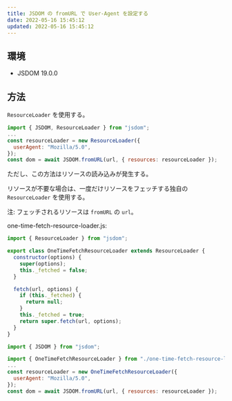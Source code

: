 ```yaml
---
title: JSDOM の fromURL で User-Agent を設定する
date: 2022-05-16 15:45:12
updated: 2022-05-16 15:45:12
---
```

<p></p>

<!-- more -->
## 環境

- JSDOM 19.0.0


## 方法

`ResourceLoader` を使用する。

```javascript
import { JSDOM, ResourceLoader } from "jsdom";
...
const resourceLoader = new ResourceLoader({
  userAgent: "Mozilla/5.0",
});
const dom = await JSDOM.fromURL(url, { resources: resourceLoader });
```

ただし、この方法はリソースの読み込みが発生する。

リソースが不要な場合は、一度だけリソースをフェッチする独自の `ResourceLoader` を使用する。

注: フェッチされるリソースは `fromURL` の `url`。

one-time-fetch-resource-loader.js:

```javascript
import { ResourceLoader } from "jsdom";

export class OneTimeFetchResourceLoader extends ResourceLoader {
  constructor(options) {
    super(options);
    this._fetched = false;
  }

  fetch(url, options) {
    if (this._fetched) {
      return null;
    }
    this._fetched = true;
    return super.fetch(url, options);
  }
}
```

```javascript
import { JSDOM } from "jsdom";

import { OneTimeFetchResourceLoader } from "./one-time-fetch-resource-loader.js";
...
const resourceLoader = new OneTimeFetchResourceLoader({
  userAgent: "Mozilla/5.0",
});
const dom = await JSDOM.fromURL(url, { resources: resourceLoader });
```
